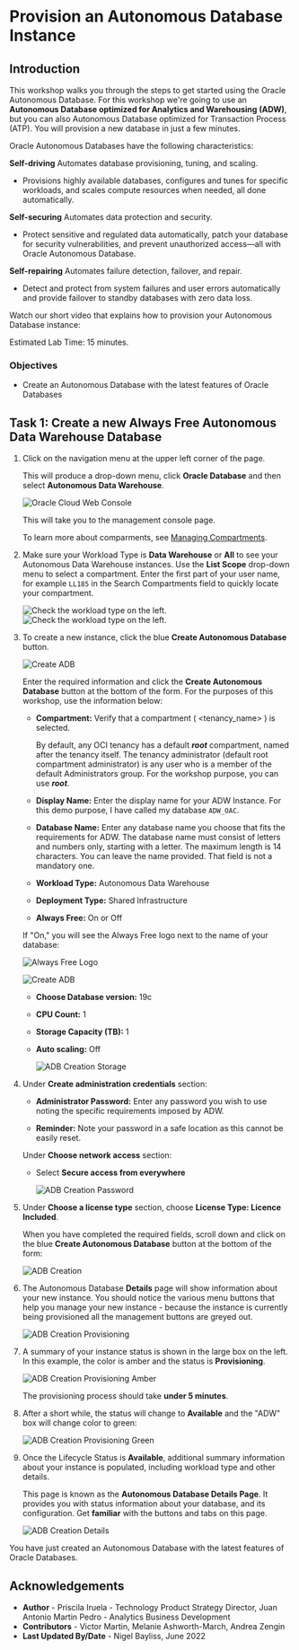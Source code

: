 # Provision an Autonomous Database Instance

## Introduction

This workshop walks you through the steps to get started using the Oracle Autonomous Database. For this workshop we're going to use an **Autonomous Database optimized for Analytics and Warehousing (ADW)**, but you can also Autonomous Database optimized for Transaction Process (ATP). You will provision a new database in just a few minutes.

Oracle Autonomous Databases have the following characteristics:

**Self-driving**
Automates database provisioning, tuning, and scaling.

- Provisions highly available databases, configures and tunes for specific workloads, and scales compute resources when needed, all done automatically.

**Self-securing**
Automates data protection and security.

- Protect sensitive and regulated data automatically, patch your database for security vulnerabilities, and prevent unauthorized access—all with Oracle Autonomous Database.

**Self-repairing**
Automates failure detection, failover, and repair.

- Detect and protect from system failures and user errors automatically and provide failover to standby databases with zero data loss.

Watch our short video that explains how to provision your Autonomous Database instance:

[](youtube:IfWJhnodAxk)

Estimated Lab Time: 15 minutes.

### Objectives 
- Create an Autonomous Database with the latest features of Oracle Databases

## Task 1: Create a new Always Free Autonomous Data Warehouse Database

1. Click on the navigation menu at the upper left corner of the page.

    This will produce a drop-down menu, click **Oracle Database** and then select **Autonomous Data Warehouse**.

    ![Oracle Cloud Web Console](https://raw.githubusercontent.com/oracle/learning-library/master/common/images/console/database-adw.png " ")

    This will take you to the management console page.

    To learn more about comparments, see [Managing Compartments](https://docs.cloud.oracle.com/en-us/iaas/Content/Identity/Tasks/managingcompartments.htm).
    
2.  Make sure your Workload Type is __Data Warehouse__ or __All__ to see your Autonomous Data Warehouse instances. Use the __List Scope__ drop-down menu to select a compartment. <if type="livelabs">Enter the first part of your user name, for example `LL185` in the Search Compartments field to quickly locate your compartment.

    ![Check the workload type on the left.](images/task1-4.png " ")
    </if>
    <if type="freetier">
    ![Check the workload type on the left.](images/task1-4.png " ")

3. To create a new instance, click the blue **Create Autonomous Database** button.

    ![Create ADB](./images/lab100_2.png)

    Enter the required information and click the **Create Autonomous Database** button at the bottom of the form. For the purposes of this workshop, use the information below:

    - **Compartment:** Verify that a compartment ( &lt;tenancy_name&gt; ) is selected.

        By default, any OCI tenancy has a default ***root*** compartment, named after the tenancy itself. The tenancy administrator (default root compartment administrator) is any user who is a member of the default Administrators group. For the workshop purpose, you can use ***root***.

    - **Display Name:** Enter the display name for your ADW Instance. For this demo purpose, I have called my database `ADW_OAC`.
    
    - **Database Name:** Enter any database name you choose that fits the requirements for ADW. The database name must consist of letters and numbers only, starting with a letter. The maximum length is 14 characters. You can leave the name provided. That field is not a mandatory one.
    - **Workload Type:** Autonomous Data Warehouse  
    
    - **Deployment Type:** Shared Infrastructure
    
    - **Always Free:** On or Off 

    If "On," you will see the Always Free logo next to the name of your database:

    ![Always Free Logo](./images/always_free_logo.png)

    ![Create ADB](./images/lab100_3_2.png)

    - **Choose Database version:** 19c
    
    - **CPU Count:** 1
    
    - **Storage Capacity (TB):** 1

    - **Auto scaling:** Off

        ![ADB Creation Storage](./images/lab100_4.png)

4. Under **Create administration credentials** section:

    - **Administrator Password:** Enter any password you wish to use noting the specific requirements imposed by ADW.
    
    - **Reminder:** Note your password in a safe location as this cannot be easily reset.

    Under **Choose network access** section:

    - Select **Secure access from everywhere**

        ![ADB Creation Password](./images/secureaccess.png)

5. Under **Choose a license type** section, choose **License Type: Licence Included**.

    When you have completed the required fields, scroll down and click on the blue **Create Autonomous Database** button at the bottom of the form:

    ![ADB Creation](./images/lab100_6.png)

6. The Autonomous Database **Details** page will show information about your new instance. You should notice the various menu buttons that help you manage your new instance - because the instance is currently being provisioned all the management buttons are greyed out.

    ![ADB Creation Provisioning](./images/lab100_7.png)

7. A summary of your instance status is shown in the large box on the left. In this example, the color is amber and the status is **Provisioning**.

    ![ADB Creation Provisioning Amber](./images/lab100_8.png)

    The provisioning process should take **under 5 minutes**.

8. After a short while, the status will change to **Available** and the "ADW" box will change color to green:

    ![ADB Creation Provisioning Green](./images/lab100_9.png)

9. Once the Lifecycle Status is **Available**, additional summary information about your instance is populated, including workload type and other details.

    This page is known as the **Autonomous Database Details Page**. It provides you with status information about your database, and its configuration. Get **familiar** with the buttons and tabs on this page.

    ![ADB Creation Details](./images/lab100_adw_ready.png)

You have just created an Autonomous Database with the latest features of Oracle Databases.

## Acknowledgements

- **Author** - Priscila Iruela - Technology Product Strategy Director, Juan Antonio Martin Pedro - Analytics Business Development
- **Contributors** - Victor Martin, Melanie Ashworth-March, Andrea Zengin
- **Last Updated By/Date** - Nigel Bayliss, June 2022
